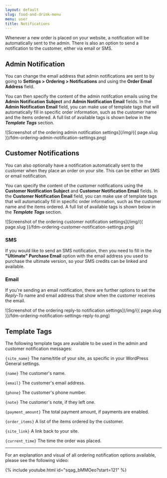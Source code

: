 ```yaml
---
layout: default
slug: food-and-drink-menu
menu: user
title: Notifications
---
```

Whenever a new order is placed on your website, a notification will be automatically sent to the admin. There is also an option to send a notification to the customer, either via email or SMS.

## Admin Notification

You can change the email address that admin notifications are sent to by going to **Settings > Ordering > Notifications** and using the **Order Email Address** field. 

You can then specify the content of the admin notifcation emails using the **Admin Notification Subject** and **Admin Notification Email** fields. In the **Admin Notification Email** field, you can make use of template tags that will automatically fill in specific order information, such as the customer name and the items ordered. A full list of available tags is shown below in the ***Template Tags*** section.

![Screenshot of the ordering admin notification settings](/img/{{ page.slug }}/fdm-ordering-admin-notification-settings.png)

## Customer Notifications

You can also optionally have a notification automatically sent to the customer when they place an order on your site. This can be either an SMS or email notification.

You can specify the content of the customer notifications using the **Customer Notification Subject** and **Customer Notification Email** fields. In the **Customer Notification Email** field, you can make use of template tags that will automatically fill in specific order information, such as the customer name and the items ordered. A full list of available tags is shown below in the ***Template Tags*** section.

![Screenshot of the ordering customer notification settings](/img/{{ page.slug }}/fdm-ordering-customer-notification-settings.png)

### SMS

If you would like to send an SMS notification, then you need to fill in the **"Ultimate" Purchase Email** option with the email address you used to purchase the ultimate version, so your SMS credits can be linked and available.

### Email

If you're sending an email notification, there are further options to set the *Reply-To* name and email address that show when the customer receives the email.

![Screenshot of the ordering reply-to notification settings](/img/{{ page.slug }}/fdm-ordering-notification-settings-reply-to.png)

## Template Tags

The following template tags are available to be used in the admin and customer notification messages:

`{site_name}` The name/title of your site, as specific in your WordPress General settings.

`{name}` The customer's name.

`{email}` The customer's email address.

`{phone}` The customer's phone number.

`{note}` The customer's note, if they left one.

`{payment_amount}` The total payment amount, if payments are enabled.

`{order_items}` A list of the items ordered by the customer.

`{site_link}` A link back to your site.

`{current_time}` The time the order was placed.

---

For an explanation and visual of all ordering notification options available, please see the following video:
 
{% include youtube.html id="sqag_bMMOeo?start=121" %}